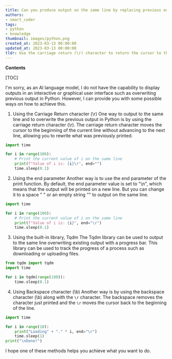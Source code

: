```yaml
---
title: Can you produce output on the same line by replacing previous output?
authors:
- smart_coder
tags:
- python
- knowledge
thumbnail: images/python.png
created_at: 2023-03-13 00:00:00
updated_at: 2023-03-13 00:00:00
tldr: Use the carriage return (\r) character to return the cursor to the beginning of the line and overwrite the previous output.
---
```


**Contents**

[TOC]

I'm sorry, as an AI language model, I do not have the capability to display outputs in an interactive or graphical user interface such as overwriting previous output in Python. However, I can provide you with some possible ways on how to achieve this.

1. Using the Carriage Return character (\r)
One way to output to the same line and to overwrite the previous output in Python is by using the carriage return character (\r). The carriage return character moves the cursor to the beginning of the current line without advancing to the next line, allowing you to rewrite what was previously printed.

```python
import time

for i in range(100):
    # Print the current value of i on the same line
    print(f"Value of i is: {i}\r", end="")
    time.sleep(0.1)
```
2. Using the end parameter
Another way is to use the end parameter of the print function. By default, the end parameter value is set to "\n", which means that the output will be printed on a new line. But you can change it to a space " " or an empty string "" to output on the same line.

```python
import time

for i in range(100):
    # Print the current value of i on the same line
    print(f"Value of i is: {i}", end="\r")
    time.sleep(0.1)
```

3. Using the built-in library, Tqdm
The Tqdm library can be used to output to the same line overwriting existing output with a progress bar. This library can be used to track the progress of a process such as downloading or uploading files.

```python
from tqdm import tqdm
import time

for i in tqdm(range(100)):
    time.sleep(0.1)
```

4. Using Backspace character (\b) 
Another way is by using the backspace character (\b) along with the `\r` character. The backspace removes the character just printed and the `\r` moves the cursor back to the beginning of the line.

```python
import time

for i in range(10):
    print("Loading" + "." * i, end="\r")
    time.sleep(1)
print("\nDone!")
```

I hope one of these methods helps you achieve what you want to do.
